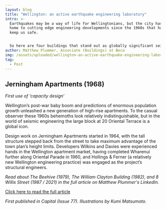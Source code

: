 ```yaml
---
layout: blog
title: "Wellington: an active earthquake engineering laboratory"
intro: >-
  Earthquakes may be a way of life for Wellingtonians, but the city has been
  home to cutting edge engineering developments since the 1960s that have helped
  keep us safe. 


  So here are four buildings that stand out as globally significant seismic engineering designs – with the wider public that see them every day largely unaware of their significance.
author: Matthew Plummer, Associate (Buildings) at Beca
img: /assets/uploaded/wellington-an-active-earthquake-engineering-laboratory.png
tag:
  - Post
---
```

## **Jerningham Apartments (1968)**

*First use of ‘capacity design’*

Wellington’s post-war baby boom and predictions of enormous population growth unleashed a new generation of high-rise apartments. To the casual observer these 1960s behemoths look relatively indistinguishable, but in the world of seismic engineering the large block at 20 Oriental Terrace is a global icon.

Design work on Jerningham Apartments started in 1964, with the tall structure stepped back from the street to take maximum advantage of the town plan’s height limits. Developers Wilkins and Davies were experienced hands in the Wellington apartment market, having completed Wharenui further along Oriental Parade in 1960, and Hollings & Ferner (a relatively new Wellington engineering practice) was engaged as the project’s structural engineers.

*Read about The Beehive (1979), The William Clayton Building (1982), and 8 Willis Street (1987 / 2021) in the full article on Matthew Plummer's LinkedIn.* 

<a href="https://www.linkedin.com/pulse/wellington-earthquake-engineering-laboratory-matthew-plummer/" class="button">Click here to read the full article</a>

*First published in Capital (Issue 77). Illustrations by Kumi Matsumoto.*